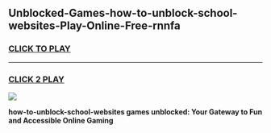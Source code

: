 
## Unblocked-Games-how-to-unblock-school-websites-Play-Online-Free-rnnfa
<h3>
<a href="https://premium76.site?title=how-to-unblock-school-websites&ref=26A">CLICK TO PLAY</a></h3>
<hr>

<h3>
<a href="https://premium76.site?title=how-to-unblock-school-websites&ref=26A">CLICK 2 PLAY</a>
  
</h3>

<a href="https://premium76.site?title=how-to-unblock-school-websites&ref=26A"><img src="https://clearcache.store/games.png"></a>


**how-to-unblock-school-websites games unblocked: Your Gateway to Fun and Accessible Online Gaming**
